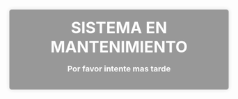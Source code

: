 <!DOCTYPE html>
<html>

<head>
  <title>Sitio en Mantenimiento</title>
  <style>
    * {
      margin: 0;
      padding: 0;
    }

    body {
      background: black;
      margin: 0;
      padding: 0;
    }

    canvas {
      display: block;
      position: absolute;
      top: 0;
      left: 0;
    }

    .container {
      position: relative;
      text-align: center;
      height: 100vh;
      display: flex;
      justify-content: center;
      align-items: center;
    }

    @keyframes fancyAnimation {
      0% {
        transform: scale(1);
        opacity: 0.5;
      }

      50% {
        transform: scale(1.2);
        opacity: 1;
      }

      100% {
        transform: scale(1);
        opacity: 0.5;
      }
    }

    .maintenance-message {
      font-size: 24px;
      font-weight: bold;
      color: #fff;
      padding: 20px;
      background-color: #333;
      border-radius: 5px;
      box-shadow: 0 0 10px rgba(0, 0, 0, 0.3);
      animation: fancyAnimation 3s ease-in-out infinite;
    }

    h1 {
      margin-top: 0;
      font-size: 36px;
    }

    p {
      font-size: 18px;
    }
  </style>
</head>

<body>
  <div class="container">
    <canvas id="c"></canvas>
    <div class="maintenance-message">
      <h1>SISTEMA EN MANTENIMIENTO</h1>
      <p>Por favor intente mas tarde</p>
    </div>
  </div>

</body>

<script>
  // geting canvas by Boujjou Achraf
  var c = document.getElementById("c");
  var ctx = c.getContext("2d");

  c.height = window.innerHeight;
  c.width = window.innerWidth;

  var matrix = "abcdefghijklmnopqrstuvwxyzABCDEFGHIJKLMNOPQRSTUVWXYZ123456789@#$%^&*()*&^%+-/~{[|`]}";
  matrix = matrix.split("");

  var font_size = 10;
  var columns = c.width / font_size;
  var drops = [];
  for (var x = 0; x < columns; x++)
    drops[x] = 1;

  function draw() {
    ctx.fillStyle = "rgba(0, 0, 0, 0.04)";
    ctx.fillRect(0, 0, c.width, c.height);

    // ctx.fillStyle = "#f4427d"; // ROJO
    ctx.fillStyle = "#0f0"; // VERDE MATRIX
    ctx.font = font_size + "px arial";
    for (var i = 0; i < drops.length; i++) {
      var text = matrix[Math.floor(Math.random() * matrix.length)];
      ctx.fillText(text, i * font_size, drops[i] * font_size);

      if (drops[i] * font_size > c.height && Math.random() > 0.975)
        drops[i] = 0;

      drops[i]++;
    }
  }

  setInterval(draw, 35);

</script>

</html>



